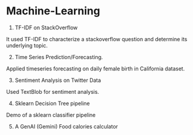 # Machine-Learning

1) TF-IDF on StackOverflow

It used TF-IDF to characterize a stackoverflow question and determine its underlying topic.

2) Time Series Prediction/Forecasting.

Applied timeseries forecasting on daily female birth in California dataset.

3) Sentiment Analysis on Twitter Data

Used TextBlob for sentiment analysis.

4) Sklearn Decision Tree pipeline

Demo of a sklearn classifier pipeline

5) A GenAI (Gemini) Food calories calculator